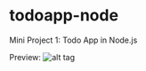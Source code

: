 # todoapp-node
Mini Project 1: Todo App in Node.js

Preview:
![alt tag](http://i.imgur.com/uFrJIIl.png)
